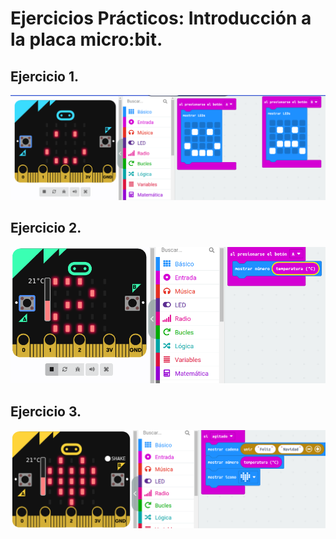 # Ejercicios Prácticos: Introducción a la placa micro:bit.

## Ejercicio 1.

![image](Modulo1Ejercicio1.png)

## Ejercicio 2.

![image](Modulo1Ejercicio2.png)

## Ejercicio 3. 

![image](Modulo1Ejercicio3.png)
